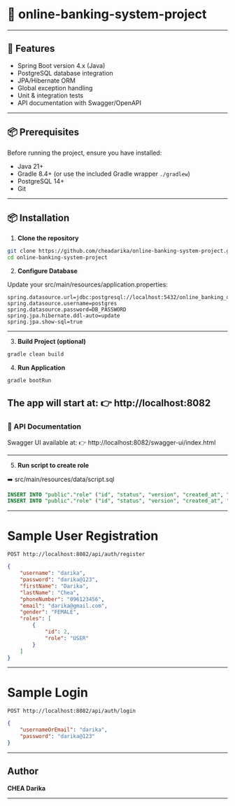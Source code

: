 # 💸 online-banking-system-project

---

## 🚀 Features
- Spring Boot version 4.x (Java)
- PostgreSQL database integration
- JPA/Hibernate ORM
- Global exception handling
- Unit & integration tests
- API documentation with Swagger/OpenAPI

---

## 📦 Prerequisites
Before running the project, ensure you have installed:
- Java 21+
- Gradle 8.4+ (or use the included Gradle wrapper `./gradlew`)
- PostgreSQL 14+
- Git

---

## 📦 Installation

1. **Clone the repository**

```bash
git clone https://github.com/cheadarika/online-banking-system-project.git
cd online-banking-system-project
```

2. **Configure Database**

Update your src/main/resources/application.properties:

```properties
spring.datasource.url=jdbc:postgresql://localhost:5432/online_banking_db
spring.datasource.username=postgres
spring.datasource.password=DB_PASSWORD
spring.jpa.hibernate.ddl-auto=update
spring.jpa.show-sql=true
```
---

3. **Build Project (optional)**

```bash
gradle clean build
```

4. **Run Application**

```bash
gradle bootRun
```

The app will start at: 👉 http://localhost:8082
----

### 📖 API Documentation
Swagger UI available at: 👉 http://localhost:8082/swagger-ui/index.html

---

5. **Run script to create role**

➡️ src/main/resources/data/script.sql

```sql
INSERT INTO "public"."role" ("id", "status", "version", "created_at", "updated_at", "name", "role") VALUES (1, 't', 0, null, null, 'Admin', 'ADMIN');
INSERT INTO "public"."role" ("id", "status", "version", "created_at", "updated_at", "name", "role") VALUES (2, 't', 0, null, null, 'User', 'USER');
```

----

# Sample User Registration

```
POST http://localhost:8082/api/auth/register
```

```json
{
    "username": "darika",
    "password": "darika@123",
    "firstName": "Darika",
    "lastName": "Chea",
    "phoneNumber": "096123456",
    "email": "darika@gmail.com",
    "gender": "FEMALE",
    "roles": [
        {
            "id": 2,
            "role": "USER"
        }
    ]
}
```

---

# Sample Login

```
POST http://localhost:8082/api/auth/login
```
```json
{
    "usernameOrEmail": "darika",
    "password": "darika@123"
}
```

---

## Author

**CHEA Darika**

---